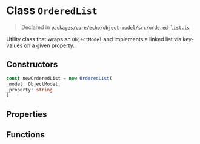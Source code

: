 # Class `OrderedList`
> Declared in [`packages/core/echo/object-model/src/ordered-list.ts`](https://github.com/dxos/protocols/blob/main/packages/core/echo/object-model/src/ordered-list.ts#L15)

Utility class that wraps an  `ObjectModel`  and implements a linked list via key-values on a given property.

## Constructors
```ts
const newOrderedList = new OrderedList(
_model: ObjectModel,
_property: string
)
```

## Properties

## Functions
